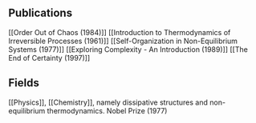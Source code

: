 ## Publications
[[Order Out of Chaos (1984)]]
[[Introduction to Thermodynamics of Irreversible Processes (1961)]]
[[Self-Organization in Non-Equilibrium Systems (1977)]]
[[Exploring Complexity - An Introduction (1989)]]
[[The End of Certainty (1997)]]
## Fields
[[Physics]], [[Chemistry]], namely dissipative structures and non-equilibrium thermodynamics.
Nobel Prize (1977)
